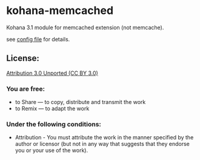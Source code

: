 kohana-memcached
===============

Kohana 3.1 module for memcached extension (not memcache).


see [config file](https://github.com/gimpe/kohana-memcached/blob/master/classes/cache/kohana/memcached.php) for details.

License:
--------

[Attribution 3.0 Unported (CC BY 3.0)](http://creativecommons.org/licenses/by/3.0/)


### You are free:
* to Share — to copy, distribute and transmit the work
* to Remix — to adapt the work

### Under the following conditions:
* Attribution - You must attribute the work in the manner specified by the author or licensor (but not in any way that suggests that they endorse you or your use of the work).